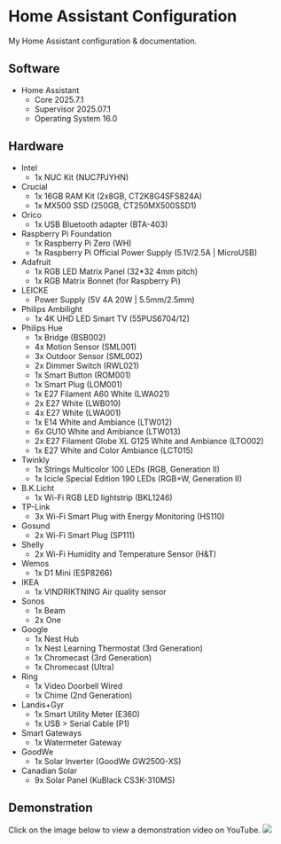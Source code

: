 # Home Assistant Configuration
My Home Assistant configuration & documentation.

## Software
- Home Assistant
    - Core 2025.7.1
    - Supervisor 2025.07.1
    - Operating System 16.0

## Hardware
- Intel
    - 1x NUC Kit (NUC7PJYHN)
- Crucial
    - 1x 16GB RAM Kit (2x8GB, CT2K8G4SFS824A)
    - 1x MX500 SSD (250GB, CT250MX500SSD1)
- Orico
    - 1x USB Bluetooth adapter (BTA-403)
- Raspberry Pi Foundation
    - 1x Raspberry Pi Zero (WH)
    - 1x Raspberry Pi Official Power Supply (5.1V/2.5A | MicroUSB)
- Adafruit
    - 1x RGB LED Matrix Panel (32*32 4mm pitch)
    - 1x RGB Matrix Bonnet (for Raspberry Pi)
- LEICKE
    - Power Supply (5V 4A 20W | 5.5mm/2.5mm)
- Philips Ambilight
    - 1x 4K UHD LED Smart TV (55PUS6704/12)
- Philips Hue
    - 1x Bridge (BSB002)
    - 4x Motion Sensor (SML001)
    - 3x Outdoor Sensor (SML002)
    - 2x Dimmer Switch (RWL021)
    - 1x Smart Button (ROM001)
    - 1x Smart Plug (LOM001)
    - 1x E27 Filament A60 White (LWA021)
    - 2x E27 White (LWB010)
    - 4x E27 White (LWA001)
    - 1x E14 White and Ambiance (LTW012)
    - 6x GU10 White and Ambiance (LTW013)
    - 2x E27 Filament Globe XL G125 White and Ambiance (LTO002)
    - 1x E27 White and Color Ambiance (LCT015)
- Twinkly
    - 1x Strings Multicolor 100 LEDs (RGB, Generation II)
    - 1x Icicle Special Edition 190 LEDs (RGB+W, Generation II)
- B.K.Licht
    - 1x Wi-Fi RGB LED lightstrip (BKL1246)
- TP-Link
    - 3x Wi-Fi Smart Plug with Energy Monitoring (HS110)
- Gosund
    - 2x Wi-Fi Smart Plug (SP111)
- Shelly
    - 2x Wi-Fi Humidity and Temperature Sensor (H&T)
- Wemos
    - 1x D1 Mini (ESP8266)
- IKEA
    - 1x VINDRIKTNING Air quality sensor
- Sonos
    - 1x Beam
    - 2x One
- Google
    - 1x Nest Hub
    - 1x Nest Learning Thermostat (3rd Generation)
    - 1x Chromecast (3rd Generation)
    - 1x Chromecast (Ultra)
- Ring
    - 1x Video Doorbell Wired
    - 1x Chime (2nd Generation)
- Landis+Gyr
    - 1x Smart Utility Meter (E360)
    - 1x USB > Serial Cable (P1)
- Smart Gateways
    - 1x Watermeter Gateway
- GoodWe 
    - 1x Solar Inverter (GoodWe GW2500-XS)
- Canadian Solar
    - 9x Solar Panel (KuBlack CS3K-310MS)

## Demonstration
Click on the image below to view a demonstration video on YouTube.
[![](http://img.youtube.com/vi/VtE0kFGLAp8/0.jpg)](http://www.youtube.com/watch?v=VtE0kFGLAp8 "View demonstration on YouTube")
